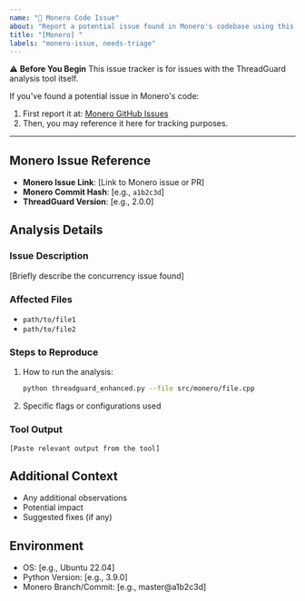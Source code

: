 ```yaml
---
name: "🐛 Monero Code Issue"
about: "Report a potential issue found in Monero's codebase using this tool"
title: "[Monero] "
labels: "monero-issue, needs-triage"
---
```


⚠️ **Before You Begin**
This issue tracker is for issues with the ThreadGuard analysis tool itself. 

If you've found a potential issue in Monero's code:
1. First report it at: [Monero GitHub Issues](https://github.com/monero-project/monero/issues/new/choose)
2. Then, you may reference it here for tracking purposes.

---

## Monero Issue Reference

- **Monero Issue Link**: [Link to Monero issue or PR]
- **Monero Commit Hash**: [e.g., `a1b2c3d`]
- **ThreadGuard Version**: [e.g., 2.0.0]

## Analysis Details

### Issue Description
[Briefly describe the concurrency issue found]

### Affected Files
- `path/to/file1`
- `path/to/file2`

### Steps to Reproduce
1. How to run the analysis:
   ```bash
   python threadguard_enhanced.py --file src/monero/file.cpp
   ```
2. Specific flags or configurations used

### Tool Output
```
[Paste relevant output from the tool]
```

## Additional Context
- Any additional observations
- Potential impact
- Suggested fixes (if any)

## Environment
- OS: [e.g., Ubuntu 22.04]
- Python Version: [e.g., 3.9.0]
- Monero Branch/Commit: [e.g., master@a1b2c3d]
